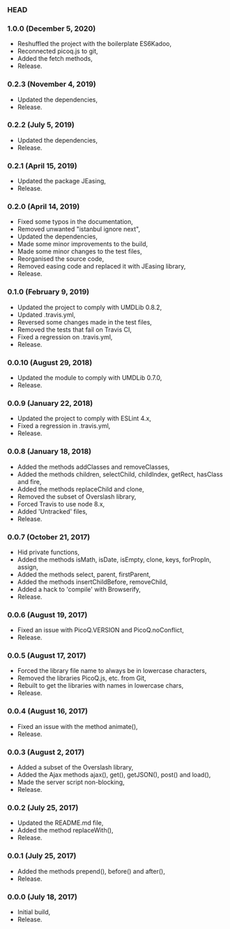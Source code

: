 ### HEAD

### 1.0.0 (December 5, 2020)

  * Reshuffled the project with the boilerplate ES6Kadoo,
  * Reconnected picoq.js to git,
  * Added the fetch methods,
  * Release.


### 0.2.3 (November 4, 2019)

  * Updated the dependencies,
  * Release.


### 0.2.2 (July 5, 2019)

  * Updated the dependencies,
  * Release.


### 0.2.1 (April 15, 2019)

  * Updated the package JEasing,
  * Release.


### 0.2.0 (April 14, 2019)

  * Fixed some typos in the documentation,
  * Removed unwanted "istanbul ignore next",
  * Updated the dependencies,
  * Made some minor improvements to the build,
  * Made some minor changes to the test files,
  * Reorganised the source code,
  * Removed easing code and replaced it with JEasing library,  
  * Release.


### 0.1.0 (February 9, 2019)

  * Updated the project to comply with UMDLib 0.8.2,
  * Updated .travis.yml,
  * Reversed some changes made in the test files,
  * Removed the tests that fail on Travis CI,
  * Fixed a regression on .travis.yml,
  * Release.


### 0.0.10 (August 29, 2018)

  * Updated the module to comply with UMDLib 0.7.0,
  * Release.


### 0.0.9 (January 22, 2018)

  * Updated the project to comply with ESLint 4.x,
  * Fixed a regression in .travis.yml,
  * Release.


### 0.0.8 (January 18, 2018)

  * Added the methods addClasses and removeClasses,
  * Added the methods children, selectChild, childIndex, getRect, hasClass and fire,
  * Added the methods replaceChild and clone,
  * Removed the subset of Overslash library,
  * Forced Travis to use node 8.x,
  * Added 'Untracked' files,
  * Release.


### 0.0.7 (October 21, 2017)

  * Hid private functions,
  * Added the methods isMath, isDate, isEmpty, clone, keys, forPropIn, assign,
  * Added the methods select, parent, firstParent,
  * Added the methods insertChildBefore, removeChild,
  * Added a hack to 'compile' with Browserify,
  * Release.


### 0.0.6 (August 19, 2017)

  * Fixed an issue with PicoQ.VERSION and PicoQ.noConflict,
  * Release.


### 0.0.5 (August 17, 2017)

  * Forced the library file name to always be in lowercase characters,
  * Removed the libraries PicoQ.js, etc. from Git,
  * Rebuilt to get the libraries with names in lowercase chars,
  * Release.


### 0.0.4 (August 16, 2017)

  * Fixed an issue with the method animate(),
  * Release.


### 0.0.3 (August 2, 2017)

  * Added a subset of the Overslash library,
  * Added the Ajax methods ajax(), get(), getJSON(), post() and load(),
  * Made the server script non-blocking,
  * Release.


### 0.0.2 (July 25, 2017)

  * Updated the README.md file,
  * Added the method replaceWith(),
  * Release.


### 0.0.1 (July 25, 2017)

  * Added the methods prepend(), before() and after(),
  * Release.


### 0.0.0 (July 18, 2017)

  * Initial build,
  * Release.
